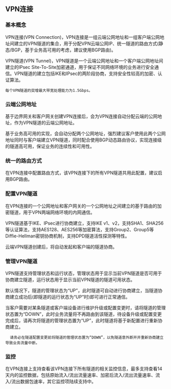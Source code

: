 ## VPN连接

### 基本概念
VPN连接(VPN Connection)，VPN连接是一组云端公网地址和一组客户端公网地址间建立的VPN隧道的集合，用于分配VPN云端公网IP、统一隧道的路由方式(静态/BGP，基于业务高可用的考虑，建议使用BGP路由)。

VPN隧道(VPN Tunnel)，VPN隧道是一个云端公网地址和一个客户端公网地址间建立的IPsec Site-To-Site加密通道，用于保证不同网络环境的业务进行安全通信。VPN隧道的建立包括IKE和IPsec的两阶段协商，支持安全性较高的加密、认证算法。

``每个VPN隧道的突增最大带宽处理能力为1.5Gbps。``


### 云端公网地址
基于边界网关和客户网关创建VPN连接后，会为VPN连接自动分配云端的公网地址，作为VPN隧道的云端公网地址。

基于业务高可用的实现，会自动分配两个公网地址，强烈建议客户使用此两个公网地址同时与客户端建立VPN隧道，同时配合使用BGP动态路由协议，实现连接级的隧道高可用，保证业务的连续性和可用性。

### 统一的路由方式
在VPN连接中配置路由方式，该VPN连接下的所有VPN隧道共用此配置，建议启用BGP路由。

### 配置VPN隧道
在VPN连接的一个公网地址和客户网关的一个公网地址之间建立的基于路由的加密隧道，用于VPN两端网络环境的内网通信。

VPN隧道基于IKE、IPsec进行协商建立，支持IKE v1、v2，支持SHA1、SHA256等认证算法，支持AES128、AES256等加密算法，支持Group2、Group5等Diffie-Hellman密钥协商机制，支持DPD隧道活性探测等特性。

云端VPN隧道创建后，将自动发起和客户端的隧道协商。

### 管理VPN隧道
VPN隧道支持管理状态和运行状态，管理状态用于显示当前VPN隧道是否可用于协商建立隧道，运行状态用于显示当前VPN隧道的隧道可用状态。

默认情况下，隧道的管理状态为“UP”，此时隧道可自动进行协商建立，当隧道协商建立成功后(即隧道的运行状态为“UP”时)即可进行正常通信。

当客户需要对某条隧道或客户端设备进行维护升级或配置变更时，请将隧道的管理状态置为“DOWN”，此时业务流量将不再路由到该隧道，待设备升级或配置变更完成后，请再次将隧道的管理状态置为“UP”，此时隧道将基于新配置进行重新协商建立。

```
  请务必在隧道配置变更前将隧道的管理状态置为“DOWN”，以免隧道意外断开并重新协商建立导致业务流量中断。
```

### 监控
在VPN连接上支持查看该VPN连接下所有隧道的相关监控信息，最多支持查看14天内的监控数据，包括原始流入/流出流量速率、加密后流入/流出流量速率、流入/流出数据包速率，其它监控项陆续支持中。
